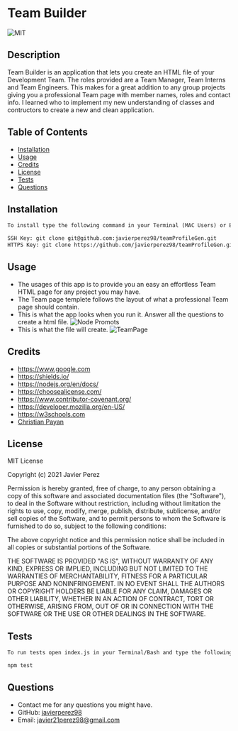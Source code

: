 # Team Builder

![MIT](https://img.shields.io/github/license/microsoft/vscode)

## Description

<!-- Provide a short description explaining the what, why, and how of your project.
What was your motivation? Why did you build this project? What problem does it solve? What did you learn? -->

Team Builder is an application that lets you create an HTML file of your Development Team. The roles provided are a Team Manager, Team Interns and Team Engineers. This makes for a great addition to any group projects giving you a professional Team page with member names, roles and contact info. I learned who to implement my new understanding of classes and contructors to create a new and clean application.

## Table of Contents

- [Installation](#installation)
- [Usage](#usage)
- [Credits](#credits)
- [License](#license)
- [Tests](#tests)
- [Questions](#questions)

## Installation

<!-- What are the steps required to install your project? Provide a step-by-step description of how to get the development environment running. -->

```md
To install type the following command in your Terminal (MAC Users) or Bash (PC Users):

SSH Key: git clone git@github.com:javierperez98/teamProfileGen.git
HTTPS Key: git clone https://github.com/javierperez98/teamProfileGen.git
```

## Usage

<!-- Provide instructions and examples for use. Include screenshots as needed. -->

- The usages of this app is to provide you an easy an effortless Team HTML page for any project you may have.
- The Team page templete follows the layout of what a professional Team page should contain.
- This is what the app looks when you run it. Answer all the questions to create a html file.
  ![Node Promots](images/console.png)
- This is what the file will create.
  ![TeamPage](images/title.png)

## Credits

<!-- List your collaborators, if any, with links to their GitHub profiles. Links to websites or resources. -->

- https://www.google.com
- https://shields.io/
- https://nodejs.org/en/docs/
- https://choosealicense.com/
- https://www.contributor-covenant.org/
- https://developer.mozilla.org/en-US/
- https://w3schools.com
- [Christian Payan](https://github.com/ChrisPayan)

## License

<!-- If you need help choosing a license, refer to https://choosealicense.com/ -->

MIT License

Copyright (c) 2021 Javier Perez

Permission is hereby granted, free of charge, to any person obtaining a copy
of this software and associated documentation files (the "Software"), to deal
in the Software without restriction, including without limitation the rights
to use, copy, modify, merge, publish, distribute, sublicense, and/or sell
copies of the Software, and to permit persons to whom the Software is
furnished to do so, subject to the following conditions:

The above copyright notice and this permission notice shall be included in all
copies or substantial portions of the Software.

THE SOFTWARE IS PROVIDED "AS IS", WITHOUT WARRANTY OF ANY KIND, EXPRESS OR
IMPLIED, INCLUDING BUT NOT LIMITED TO THE WARRANTIES OF MERCHANTABILITY,
FITNESS FOR A PARTICULAR PURPOSE AND NONINFRINGEMENT. IN NO EVENT SHALL THE
AUTHORS OR COPYRIGHT HOLDERS BE LIABLE FOR ANY CLAIM, DAMAGES OR OTHER
LIABILITY, WHETHER IN AN ACTION OF CONTRACT, TORT OR OTHERWISE, ARISING FROM,
OUT OF OR IN CONNECTION WITH THE SOFTWARE OR THE USE OR OTHER DEALINGS IN THE
SOFTWARE.

## Tests

<!-- If your project has any tests provide examples on how to run them here. -->

```md
To run tests open index.js in your Terminal/Bash and type the following command to run the test files:

npm test
```

## Questions

- Contact me for any questions you might have.
- GitHub: [javierperez98](https://github.com/javierperez98)
- Email: javier21perez98@gmail.com
